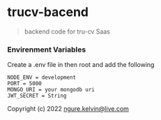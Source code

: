# trucv-bacend
> backend code for tru-cv Saas

### Envirenment Variables

Create a .env file in then root and add the following

```
NODE_ENV = development
PORT = 5000
MONGO_URI = your mongodb uri
JWT_SECRET = String
```




Copyright (c) 2022 ngure.kelvin@live.com

